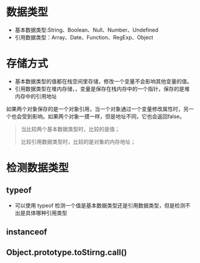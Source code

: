 # 数据类型
- 基本数据类型:String、Boolean、Null、Number、Undefined
- 引用数据类型：Array、Date、Function、RegExp、Object

# 存储方式
- 基本数据类型的值都在栈空间里存储，修改一个变量不会影响其他变量的值。
- 引用数据类型在堆内存储，，变量是保存在栈内存中的一个指针，保存的是堆内存中的引用地址

如果两个对象保存的是一个对象引用，当一个对象通过一个变量修改属性时，另一个也会受到影响。如果两个对象一摸一样，但是地址不同，它也会返回false。

> 当比较两个基本数据类型时，比较的是值；
>
> 比较引用数据类型时，比较的是对象的内存地址；



# 检测数据类型
 
## typeof
- 可以使用 typeof 检测一个值是基本数据类型还是引用数据类型，但是检测不出是具体哪种引用类型

## instanceof

## Object.prototype.toStirng.call()